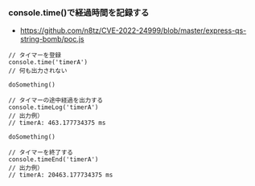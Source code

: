 
### console.time()で経過時間を記録する

- https://github.com/n8tz/CVE-2022-24999/blob/master/express-qs-string-bomb/poc.js

```
// タイマーを登録
console.time('timerA')
// 何も出力されない

doSomething()

// タイマーの途中経過を出力する
console.timeLog('timerA')
// 出力例）
// timerA: 463.177734375 ms

doSomething()

// タイマーを終了する
console.timeEnd('timerA')
// 出力例）
// timerA: 20463.177734375 ms
```
